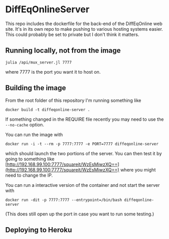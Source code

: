 # DiffEqOnlineServer

This repo includes the dockerfile for the back-end of the DiffEqOnline web site.  It's in its own repo to make pushing to various hosting systems easier.  This could probably be set to private but I don't think it matters.  

## Running locally, not from the image

```
julia /api/mux_server.jl 7777
```

where 7777 is the port you want it to host on.  

## Building the image
From the root folder of this repository I'm running something like

```
docker build -t diffeqonline-server .
```

If something changed in the REQUIRE file recently you may need to use the `--no-cache` option.

You can run the image with

```
docker run -i -t --rm -p 7777:7777 -e PORT=7777 diffeqonline-server
```

which should launch the two portions of the server.  You can then test it by going to something like [http://192.168.99.100:7777/squareit/WzEsMiwzXQ==](http://192.168.99.100:7777/squareit/WzEsMiwzXQ==) where you might need to change the IP.

You can run a interactive version of the container and not start the server with

```
docker run -dit -p 7777:7777 --entrypoint=/bin/bash diffeqonline-server
```

(This does still open up the port in case you want to run some testing.)

## Deploying to Heroku
